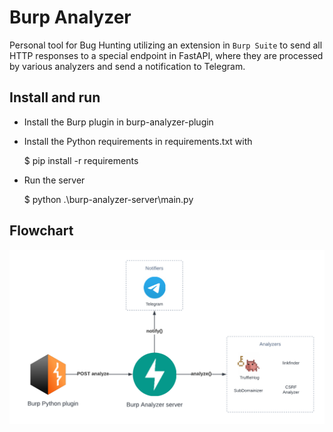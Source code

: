 Burp Analyzer
=====

Personal tool for Bug Hunting utilizing an extension in `Burp Suite` to send all HTTP responses to a special
endpoint in FastAPI, where they are processed by various analyzers and send a notification to Telegram.

Install and run
----------

- Install the Burp plugin in burp-analyzer-plugin
- Install the Python requirements in requirements.txt with


    $ pip install -r requirements

- Run the server


    $ python .\burp-analyzer-server\main.py


Flowchart
----------------
![plot](resources/chart.png)
